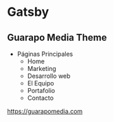 # Gatsby

## Guarapo Media Theme

- Páginas Principales
	- Home
	- Marketing
	- Desarrollo web
	- El Equipo
	- Portafolio
	- Contacto

https://guarapomedia.com

  
